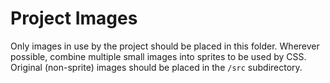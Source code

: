 # Project Images

Only images in use by the project should be placed in this folder.  Wherever possible, combine multiple small images into sprites to be used by CSS. Original (non-sprite) images should be placed in the `/src` subdirectory.